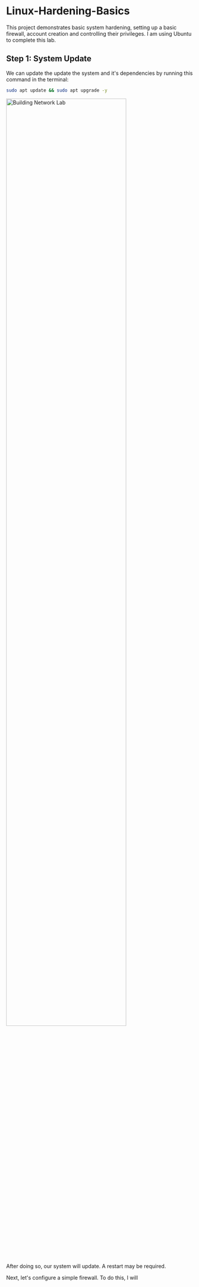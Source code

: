 # Linux-Hardening-Basics

This project demonstrates basic system hardening, setting up a basic firewall, account creation and controlling their privileges. I am using Ubuntu to complete this lab.

<h2>Step 1: System Update</h2>
We can update the update the system and it's dependencies by running this command in the terminal:

```bash
sudo apt update && sudo apt upgrade -y
```
<img src="https://i.imgur.com/5uNTlTg.png" height="80%" width="80%" alt="Building Network Lab"/>

After doing so, our system will update. A restart may be required.

Next, let's configure a simple firewall. To do this, I will 
